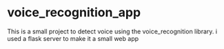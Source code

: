 # voice_recognition_app
This is a small project to detect voice using the voice_recognition library. i used a flask server to make it a small web app
